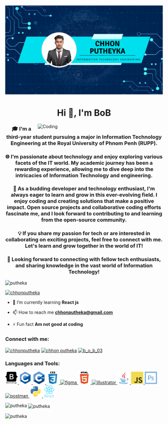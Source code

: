 ![logo](https://github.com/putheka/putheka/blob/main/githubcover.png)
<h1 align="center">Hi 👋, I'm BoB</h1>
<img align="right" alt="Coding" width="400" src="https://imgs.search.brave.com/yeajKu6T2MzPPDmmNUwDSEekng2hiORr3OSocUuy7s0/rs:fit:860:0:0/g:ce/aHR0cHM6Ly9naWZk/Yi5jb20vaW1hZ2Vz/L2hpZ2gvZmFzdC1i/aW5hcnktYmx1ZS1j/b2RpbmctcGFsdXlq/YWo0Y3VnZGhsbC5n/aWY.gif">
<h3 align="center">🎓 I'm a third-year student pursuing a major in Information Technology Engineering at the Royal University of Phnom Penh (RUPP).</h3>
<h3 align="center">🌐 I'm passionate about technology and enjoy exploring various facets of the IT world. My academic journey has been a rewarding experience, allowing me to dive deep into the intricacies of Information Technology and engineering.</h3>
<h3 align="center">🚀 As a budding developer and technology enthusiast, I'm always eager to learn and grow in this ever-evolving field. I enjoy coding and creating solutions that make a positive impact. Open source projects and collaborative coding efforts fascinate me, and I look forward to contributing to and learning from the open-source community.</h3>
<h3 align="center">💡 If you share my passion for tech or are interested in collaborating on exciting projects, feel free to connect with me. Let's learn and grow together in the world of IT!</h3>
<h3 align="center">🌟 Looking forward to connecting with fellow tech enthusiasts, and sharing knowledge in the vast world of Information Technology!</h3>
<p align="left"> <img src="https://komarev.com/ghpvc/?username=putheka&label=Profile%20views&color=0e75b6&style=flat" alt="putheka" /> </p>

<p align="left"> <a href="https://twitter.com/chhonputheka" target="blank"><img src="https://img.shields.io/twitter/follow/chhonputheka?logo=twitter&style=for-the-badge" alt="chhonputheka" /></a> </p>

- 🌱 I’m currently learning **React js**

- 📫 How to reach me **chhonputheka@gmail.com**

- ⚡ Fun fact **Am not good at coding**

<h3 align="left">Connect with me:</h3>
<p align="left">
<a href="https://twitter.com/chhonputheka" target="blank"><img align="center" src="https://raw.githubusercontent.com/rahuldkjain/github-profile-readme-generator/master/src/images/icons/Social/twitter.svg" alt="chhonputheka" height="30" width="40" /></a>
<a href="https://fb.com/chhon putheka" target="blank"><img align="center" src="https://raw.githubusercontent.com/rahuldkjain/github-profile-readme-generator/master/src/images/icons/Social/facebook.svg" alt="chhon putheka" height="30" width="40" /></a>
<a href="https://instagram.com/b_o_b_03" target="blank"><img align="center" src="https://raw.githubusercontent.com/rahuldkjain/github-profile-readme-generator/master/src/images/icons/Social/instagram.svg" alt="b_o_b_03" height="30" width="40" /></a>
</p>

<h3 align="left">Languages and Tools:</h3>
<p align="left"> <a href="https://getbootstrap.com" target="_blank" rel="noreferrer"> <img src="https://raw.githubusercontent.com/devicons/devicon/master/icons/bootstrap/bootstrap-plain-wordmark.svg" alt="bootstrap" width="40" height="40"/> </a> <a href="https://www.cprogramming.com/" target="_blank" rel="noreferrer"> <img src="https://raw.githubusercontent.com/devicons/devicon/master/icons/c/c-original.svg" alt="c" width="40" height="40"/> </a> <a href="https://www.w3schools.com/cpp/" target="_blank" rel="noreferrer"> <img src="https://raw.githubusercontent.com/devicons/devicon/master/icons/cplusplus/cplusplus-original.svg" alt="cplusplus" width="40" height="40"/> </a> <a href="https://www.w3schools.com/css/" target="_blank" rel="noreferrer"> <img src="https://raw.githubusercontent.com/devicons/devicon/master/icons/css3/css3-original-wordmark.svg" alt="css3" width="40" height="40"/> </a> <a href="https://www.figma.com/" target="_blank" rel="noreferrer"> <img src="https://www.vectorlogo.zone/logos/figma/figma-icon.svg" alt="figma" width="40" height="40"/> </a> <a href="https://www.w3.org/html/" target="_blank" rel="noreferrer"> <img src="https://raw.githubusercontent.com/devicons/devicon/master/icons/html5/html5-original-wordmark.svg" alt="html5" width="40" height="40"/> </a> <a href="https://www.adobe.com/in/products/illustrator.html" target="_blank" rel="noreferrer"> <img src="https://www.vectorlogo.zone/logos/adobe_illustrator/adobe_illustrator-icon.svg" alt="illustrator" width="40" height="40"/> </a> <a href="https://www.java.com" target="_blank" rel="noreferrer"> <img src="https://raw.githubusercontent.com/devicons/devicon/master/icons/java/java-original.svg" alt="java" width="40" height="40"/> </a> <a href="https://developer.mozilla.org/en-US/docs/Web/JavaScript" target="_blank" rel="noreferrer"> <img src="https://raw.githubusercontent.com/devicons/devicon/master/icons/javascript/javascript-original.svg" alt="javascript" width="40" height="40"/> </a> <a href="https://www.photoshop.com/en" target="_blank" rel="noreferrer"> <img src="https://raw.githubusercontent.com/devicons/devicon/master/icons/photoshop/photoshop-line.svg" alt="photoshop" width="40" height="40"/> </a> <a href="https://postman.com" target="_blank" rel="noreferrer"> <img src="https://www.vectorlogo.zone/logos/getpostman/getpostman-icon.svg" alt="postman" width="40" height="40"/> </a> <a href="https://www.python.org" target="_blank" rel="noreferrer"> <img src="https://raw.githubusercontent.com/devicons/devicon/master/icons/python/python-original.svg" alt="python" width="40" height="40"/> </a> <a href="https://reactjs.org/" target="_blank" rel="noreferrer"> <img src="https://raw.githubusercontent.com/devicons/devicon/master/icons/react/react-original-wordmark.svg" alt="react" width="40" height="40"/> </a> </p>

<p><img align="left" src="https://github-readme-stats.vercel.app/api/top-langs?username=putheka&show_icons=true&locale=en&layout=compact" alt="putheka" /></p>

<p>&nbsp;<img align="center" src="https://github-readme-stats.vercel.app/api?username=putheka&show_icons=true&locale=en" alt="putheka" /></p>

<p><img align="center" src="https://github-readme-streak-stats.herokuapp.com/?user=putheka&" alt="putheka" /></p>
